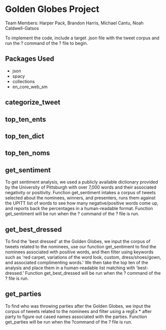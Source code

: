 # Golden Globes Project
Team Members: Harper Pack, Brandon Harris, Michael Cantu, Noah Caldwell-Gatsos

To implement the code, include a target .json file with the tweet corpus and run the ? command of the ? file to begin.

## Packages Used
* json
* spacy
* collections
* en_core_web_sm

## categorize_tweet

## top_ten_ents

## top_ten_dict

## top_ten_noms

## get_sentiment
  To get sentiment analysis, we used a publicly available dictionary provided by the University of Pittsburgh with over 7,000 words and their associated negativity or positivity. Function get_sentiment intakes a corpus of tweets selected about the nominees, winners, and presenters, runs them against the UPITT list of words to see how many negative/positive words come up, and reports back the percentages in a human-readable format. Function get_sentiment will be run when the ? command of the ? file is run. 

## get_best_dressed
  To find the 'best dressed' at the Golden Globes, we input the corpus of tweets related to the nominees, use our function get_sentiment to find the nominees associated with positive words, and then filter using keywords such as 'red carpet, variations of the word look, custom, dress/shoes/gown, and associated complimenting words.' We then take the top ten of the analysis and place them in a human-readable list matching with 'best-dressed.' Function get_best_dressed will be run when the ? command of the ? file is run.  

## get_parties
  To find who was throwing parties after the Golden Globes, we input the corpus of tweets related to the nominees and filter using a regEx * after party to figure out cased names associated with the parties. Function get_parties will be run when the ?command of the ? file is run. 

